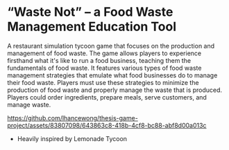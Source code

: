 # “Waste Not” – a Food Waste Management Education Tool
A restaurant simulation tycoon game that focuses on the production and management of food waste. The game allows players to experience firsthand what it's like to run a food business, teaching them the fundamentals of food waste. It features various types of food waste management strategies that emulate what food businesses do to manage their food waste. Players must use these strategies to minimize the production of food waste and properly manage the waste that is produced. Players could order ingredients, prepare meals, serve customers, and manage waste.


https://github.com/lhancewong/thesis-game-project/assets/83807098/643863c8-418b-4cf8-bc88-abf8d00a013c


- Heavily inspired by Lemonade Tycoon

